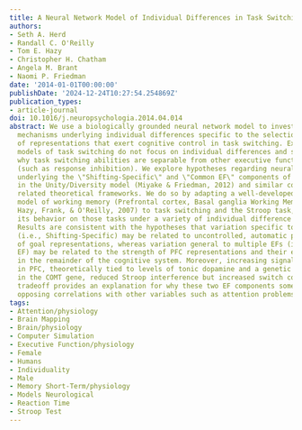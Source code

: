 ```yaml
---
title: A Neural Network Model of Individual Differences in Task Switching Abilities
authors:
- Seth A. Herd
- Randall C. O'Reilly
- Tom E. Hazy
- Christopher H. Chatham
- Angela M. Brant
- Naomi P. Friedman
date: '2014-01-01T00:00:00'
publishDate: '2024-12-24T10:27:54.254869Z'
publication_types:
- article-journal
doi: 10.1016/j.neuropsychologia.2014.04.014
abstract: We use a biologically grounded neural network model to investigate the brain
  mechanisms underlying individual differences specific to the selection and instantiation
  of representations that exert cognitive control in task switching. Existing computational
  models of task switching do not focus on individual differences and so cannot explain
  why task switching abilities are separable from other executive function (EF) abilities
  (such as response inhibition). We explore hypotheses regarding neural mechanisms
  underlying the \"Shifting-Specific\" and \"Common EF\" components of EF proposed
  in the Unity/Diversity model (Miyake & Friedman, 2012) and similar components in
  related theoretical frameworks. We do so by adapting a well-developed neural network
  model of working memory (Prefrontal cortex, Basal ganglia Working Memory or PBWM;
  Hazy, Frank, & O'Reilly, 2007) to task switching and the Stroop task, and comparing
  its behavior on those tasks under a variety of individual difference manipulations.
  Results are consistent with the hypotheses that variation specific to task switching
  (i.e., Shifting-Specific) may be related to uncontrolled, automatic persistence
  of goal representations, whereas variation general to multiple EFs (i.e., Common
  EF) may be related to the strength of PFC representations and their effect on processing
  in the remainder of the cognitive system. Moreover, increasing signal to noise ratio
  in PFC, theoretically tied to levels of tonic dopamine and a genetic polymorphism
  in the COMT gene, reduced Stroop interference but increased switch costs. This stability-flexibility
  tradeoff provides an explanation for why these two EF components sometimes show
  opposing correlations with other variables such as attention problems and self-restraint.
tags:
- Attention/physiology
- Brain Mapping
- Brain/physiology
- Computer Simulation
- Executive Function/physiology
- Female
- Humans
- Individuality
- Male
- Memory Short-Term/physiology
- Models Neurological
- Reaction Time
- Stroop Test
---
```

